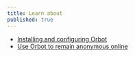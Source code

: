 ```yaml
---
title: Learn about
published: true
---
```

- [Installing and configuring Orbot](en/topics/tool-10-orbot/0-getting-started/3-1-learn.md)
- [Use Orbot to remain anonymous online](en/topics/tool-10-orbot/0-getting-started/3-2-learn.md)
